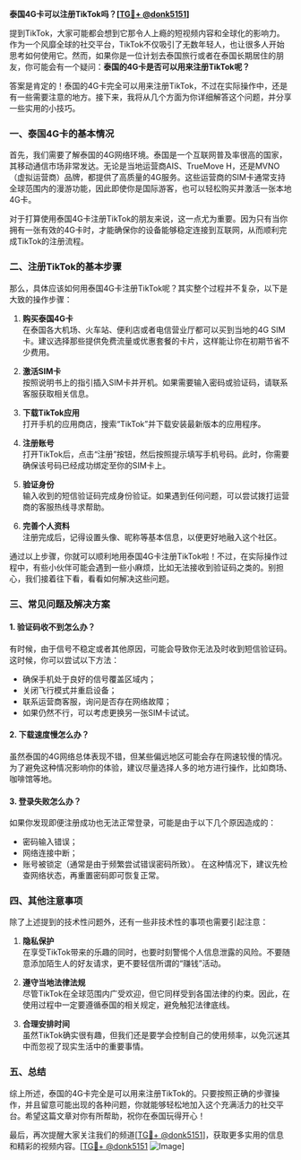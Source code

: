 **泰国4G卡可以注册TikTok吗？[[TG💪+ @donk5151](https://t.me/s/donk5151)]**

提到TikTok，大家可能都会想到它那令人上瘾的短视频内容和全球化的影响力。作为一个风靡全球的社交平台，TikTok不仅吸引了无数年轻人，也让很多人开始思考如何使用它。然而，如果你是一位计划去泰国旅行或者在泰国长期居住的朋友，你可能会有一个疑问：**泰国的4G卡是否可以用来注册TikTok呢？**

答案是肯定的！泰国的4G卡完全可以用来注册TikTok，不过在实际操作中，还是有一些需要注意的地方。接下来，我将从几个方面为你详细解答这个问题，并分享一些实用的小技巧。

### 一、泰国4G卡的基本情况

首先，我们需要了解泰国的4G网络环境。泰国是一个互联网普及率很高的国家，其移动通信市场非常发达。无论是当地运营商AIS、TrueMove H，还是MVNO（虚拟运营商）品牌，都提供了高质量的4G服务。这些运营商的SIM卡通常支持全球范围内的漫游功能，因此即使你是国际游客，也可以轻松购买并激活一张本地4G卡。

对于打算使用泰国4G卡注册TikTok的朋友来说，这一点尤为重要。因为只有当你拥有一张有效的4G卡时，才能确保你的设备能够稳定连接到互联网，从而顺利完成TikTok的注册流程。

### 二、注册TikTok的基本步骤

那么，具体应该如何用泰国4G卡注册TikTok呢？其实整个过程并不复杂，以下是大致的操作步骤：

1. **购买泰国4G卡**  
   在泰国各大机场、火车站、便利店或者电信营业厅都可以买到当地的4G SIM卡。建议选择那些提供免费流量或优惠套餐的卡片，这样能让你在初期节省不少费用。

2. **激活SIM卡**  
   按照说明书上的指引插入SIM卡并开机。如果需要输入密码或验证码，请联系客服获取相关信息。

3. **下载TikTok应用**  
   打开手机的应用商店，搜索“TikTok”并下载安装最新版本的应用程序。

4. **注册账号**  
   打开TikTok后，点击“注册”按钮，然后按照提示填写手机号码。此时，你需要确保该号码已经成功绑定至你的SIM卡上。

5. **验证身份**  
   输入收到的短信验证码完成身份验证。如果遇到任何问题，可以尝试拨打运营商的客服热线寻求帮助。

6. **完善个人资料**  
   注册完成后，记得设置头像、昵称等基本信息，以便更好地融入这个社区。

通过以上步骤，你就可以顺利地用泰国4G卡注册TikTok啦！不过，在实际操作过程中，有些小伙伴可能会遇到一些小麻烦，比如无法接收到验证码之类的。别担心，我们接着往下看，看看如何解决这些问题。

### 三、常见问题及解决方案

#### 1. 验证码收不到怎么办？
有时候，由于信号不稳定或者其他原因，可能会导致你无法及时收到短信验证码。这时候，你可以尝试以下方法：
- 确保手机处于良好的信号覆盖区域内；
- 关闭飞行模式并重启设备；
- 联系运营商客服，询问是否存在网络故障；
- 如果仍然不行，可以考虑更换另一张SIM卡试试。

#### 2. 下载速度慢怎么办？
虽然泰国的4G网络总体表现不错，但某些偏远地区可能会存在网速较慢的情况。为了避免这种情况影响你的体验，建议尽量选择人多的地方进行操作，比如商场、咖啡馆等地。

#### 3. 登录失败怎么办？
如果你发现即便注册成功也无法正常登录，可能是由于以下几个原因造成的：
- 密码输入错误；
- 网络连接中断；
- 账号被锁定（通常是由于频繁尝试错误密码所致）。
在这种情况下，建议先检查网络状态，再重置密码即可恢复正常。

### 四、其他注意事项

除了上述提到的技术性问题外，还有一些非技术性的事项也需要引起注意：

1. **隐私保护**  
   在享受TikTok带来的乐趣的同时，也要时刻警惕个人信息泄露的风险。不要随意添加陌生人的好友请求，更不要轻信所谓的“赚钱”活动。

2. **遵守当地法律法规**  
   尽管TikTok在全球范围内广受欢迎，但它同样受到各国法律的约束。因此，在使用过程中一定要遵循泰国的相关规定，避免触犯法律底线。

3. **合理安排时间**  
   虽然TikTok确实很有趣，但我们还是要学会控制自己的使用频率，以免沉迷其中而忽视了现实生活中的重要事情。

### 五、总结

综上所述，泰国的4G卡完全是可以用来注册TikTok的。只要按照正确的步骤操作，并且留意可能出现的各种问题，你就能够轻松地加入这个充满活力的社交平台。希望这篇文章对你有所帮助，祝你在泰国玩得开心！

最后，再次提醒大家关注我们的频道[[TG💪+ @donk5151](https://t.me/s/donk5151)]，获取更多实用的信息和精彩的视频内容。[[TG💪+ @donk5151](https://t.me/s/donk5151) ![Image](https://i.postimg.cc/rwNCRYN7/Snipaste-2025-04-30-17-27-05.png)]